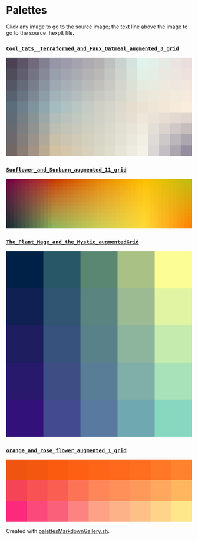 # Palettes

Click any image to go to the source image; the text line above the image to go to the source .hexplt file.

### [`Cool_Cats__Terraformed_and_Faux_Oatmeal_augmented_3_grid`](Cool_Cats__Terraformed_and_Faux_Oatmeal_augmented_3_grid.hexplt)

[ ![Cool_Cats__Terraformed_and_Faux_Oatmeal_augmented_3_grid.png](Cool_Cats__Terraformed_and_Faux_Oatmeal_augmented_3_grid.png) ](Cool_Cats__Terraformed_and_Faux_Oatmeal_augmented_3_grid.png)

### [`Sunflower_and_Sunburn_augmented_11_grid`](Sunflower_and_Sunburn_augmented_11_grid.hexplt)

[ ![Sunflower_and_Sunburn_augmented_11_grid.png](Sunflower_and_Sunburn_augmented_11_grid.png) ](Sunflower_and_Sunburn_augmented_11_grid.png)

### [`The_Plant_Mage_and_the_Mystic_augmentedGrid`](The_Plant_Mage_and_the_Mystic_augmentedGrid.hexplt)

[ ![The_Plant_Mage_and_the_Mystic_augmentedGrid.png](The_Plant_Mage_and_the_Mystic_augmentedGrid.png) ](The_Plant_Mage_and_the_Mystic_augmentedGrid.png)

### [`orange_and_rose_flower_augmented_1_grid`](orange_and_rose_flower_augmented_1_grid.hexplt)

[ ![orange_and_rose_flower_augmented_1_grid.png](orange_and_rose_flower_augmented_1_grid.png) ](orange_and_rose_flower_augmented_1_grid.png)

Created with [palettesMarkdownGallery.sh](https://github.com/earthbound19/_ebDev/blob/master/scripts/imgAndVideo/palettesMarkdownGallery.sh).